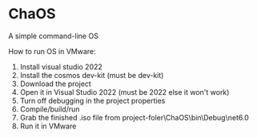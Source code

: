 # ChaOS
A simple command-line OS

How to run OS in VMware:
  1. Install visual studio 2022
  2. Install the cosmos dev-kit (must be dev-kit)
  3. Download the project
  4. Open it in Visual Studio 2022 (must be 2022 else it won't work)
  5. Turn off debugging in the project properties
  6. Compile/build/run
  7. Grab the finished .iso file from project-foler\ChaOS\bin\Debug\net6.0
  8. Run it in VMware
